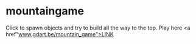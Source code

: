 # mountaingame

Click to spawn objects and try to build all the way to the top.
Play here <a href"www.gdart.be/mountain_game">LINK</a>
